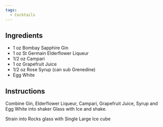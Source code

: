 ```yaml
---
tags:
  - Cocktails
---
```

## Ingredients
- 1 oz Bombay Sapphire Gin
- 1 oz St Germain Elderflower Liqueur
- 1/2 oz Campari
- 1 oz Grapefruit Juice
- 1/2 oz Rose Syrup (can sub Grenedine)
- Egg White

## Instructions
Combine Gin, Elderflower Liqueur, Campari, Grapefruit Juice, Syrup and Egg White into shaker Glass with Ice and shake.

Strain into Rocks glass with Single Large Ice cube
